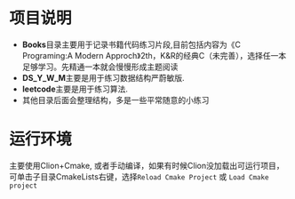 # 项目说明
- **Books**目录主要用于记录书籍代码练习片段,目前包括内容为《C Programing:A Modern Approch》2th，K&R的经典C（未完善），选择任一本足够学习。先精通一本就会慢慢形成主题阅读
- **DS_Y_W_M**主要是用于练习数据结构严蔚敏版.
- **leetcode**主要是用于练习算法.
- 其他目录后面会整理结构，多是一些平常随意的小练习

  
# 运行环境
主要使用Clion+Cmake, 或者手动编译，如果有时候Clion没加载出可运行项目，可单击子目录CmakeLists右键，选择`Reload Cmake Project` 或 `Load Cmake project`
